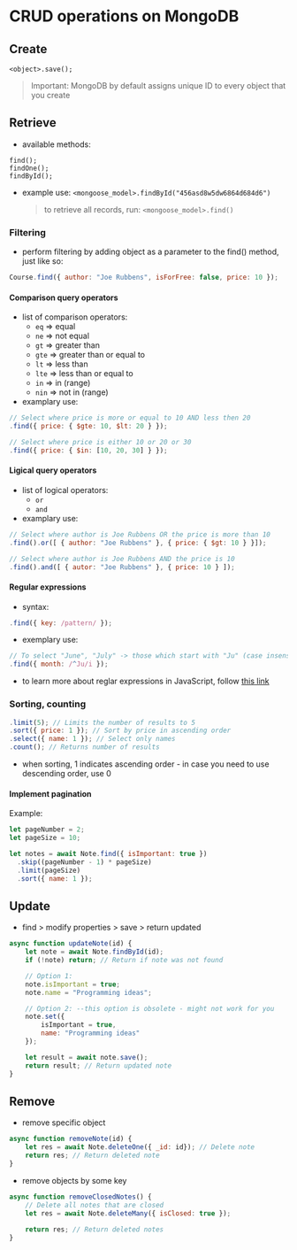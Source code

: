 # CRUD operations on MongoDB

## Create

`<object>.save();`

> Important: MongoDB by default assigns unique ID to every object that you create

## Retrieve

- available methods:

```
find();
findOne();
findById();
```

- example use: `<mongoose_model>.findById("456asd8w5dw6864d684d6")`
  > to retrieve all records, run: `<mongoose_model>.find()`

### Filtering

- perform filtering by adding object as a parameter to the find() method, just like so:

```js
Course.find({ author: "Joe Rubbens", isForFree: false, price: 10 });
```

#### Comparison query operators

- list of comparison operators:
  - `eq` => equal
  - `ne` => not equal
  - `gt` => greater than
  - `gte` => greater than or equal to
  - `lt` => less than
  - `lte` => less than or equal to
  - `in` => in (range)
  - `nin` => not in (range)
- examplary use:

```js
// Select where price is more or equal to 10 AND less then 20
.find({ price: { $gte: 10, $lt: 20 } });

// Select where price is either 10 or 20 or 30
.find({ price: { $in: [10, 20, 30] } });
```

#### Ligical query operators

- list of logical operators:
  - `or`
  - `and`
- examplary use:

```js
// Select where author is Joe Rubbens OR the price is more than 10
.find().or([ { author: "Joe Rubbens" }, { price: { $gt: 10 } }]);

// Select where author is Joe Rubbens AND the price is 10
.find().and([ { autor: "Joe Rubbens" }, { price: 10 } ]);
```

#### Regular expressions

- syntax:

```js
.find({ key: /pattern/ });
```

- exemplary use:

```js
// To select "June", "July" -> those which start with "Ju" (case insensitive)
.find({ month: /^Ju/i });
```

- to learn more about reglar expressions in JavaScript, follow [this link](https://www.w3schools.com/jsref/jsref_obj_regexp.asp)

### Sorting, counting

```js
.limit(5); // Limits the number of results to 5
.sort({ price: 1 }); // Sort by price in ascending order
.select({ name: 1 }); // Select only names
.count(); // Returns number of results
```

- when sorting, 1 indicates ascending order - in case you need to use descending order, use 0

#### Implement pagination

Example:

```js
let pageNumber = 2;
let pageSize = 10;

let notes = await Note.find({ isImportant: true })
  .skip((pageNumber - 1) * pageSize)
  .limit(pageSize)
  .sort({ name: 1 });
```

## Update
- find > modify properties > save > return updated
```js
async function updateNote(id) {
    let note = await Note.findById(id);
    if (!note) return; // Return if note was not found

    // Option 1:
    note.isImportant = true;
    note.name = "Programming ideas";

    // Option 2: --this option is obsolete - might not work for you
    note.set({
        isImportant = true,
        name: "Programming ideas"
    });

    let result = await note.save();
    return result; // Return updated note
}
```

## Remove
- remove specific object
```js
async function removeNote(id) {
    let res = await Note.deleteOne({ _id: id}); // Delete note
    return res; // Return deleted note
}
```

- remove objects by some key
```js
async function removeClosedNotes() {
    // Delete all notes that are closed
    let res = await Note.deleteMany({ isClosed: true });
    
    return res; // Return deleted notes
}